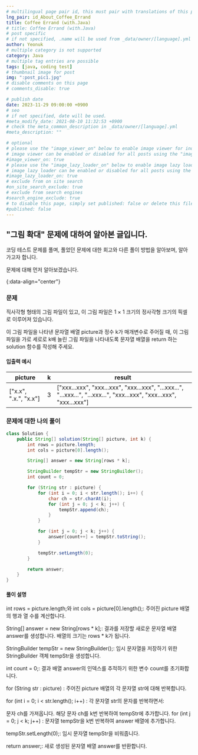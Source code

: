 ```yaml
---
# multilingual page pair id, this must pair with translations of this page. (This name must be unique)
lng_pair: id_About_Coffee_Errand
title: Coffee Errand (with.Java)
# title: Coffee Errand (with.Java)
# post specific
# if not specified, .name will be used from _data/owner/[language].yml
author: Yeonuk
# multiple category is not supported
category: Java
# multiple tag entries are possible
tags: [java, coding test]
# thumbnail image for post
img: ":post_pic1.jpg"
# disable comments on this page
# comments_disable: true

# publish date
date: 2023-11-29 09:00:00 +0900
# seo
# if not specified, date will be used.
#meta_modify_date: 2021-08-10 11:32:53 +0900
# check the meta_common_description in _data/owner/[language].yml
#meta_description: ""

# optional
# please use the "image_viewer_on" below to enable image viewer for individual pages or posts (_posts/ or [language]/_posts folders).
# image viewer can be enabled or disabled for all posts using the "image_viewer_posts: true" setting in _data/conf/main.yml.
#image_viewer_on: true
# please use the "image_lazy_loader_on" below to enable image lazy loader for individual pages or posts (_posts/ or [language]/_posts folders).
# image lazy loader can be enabled or disabled for all posts using the "image_lazy_loader_posts: true" setting in _data/conf/main.yml.
#image_lazy_loader_on: true
# exclude from on site search
#on_site_search_exclude: true
# exclude from search engines
#search_engine_exclude: true
# to disable this page, simply set published: false or delete this file
#published: false
---
```


<!-- outline-start -->

## "그림 확대" 문제에 대하여 알아본 글입니다.

코딩 테스트 문제를 풀며, 풀었던 문제에 대한 회고와 다른 풀이 방법을 알아보며, 알아가고자 합니다.

문제에 대해 먼저 알아보겠습니다.

{:data-align="center"}

<!-- outline-end -->

### 문제

직사각형 형태의 그림 파일이 있고, 이 그림 파일은 1 × 1 크기의 정사각형 크기의 픽셀로 이루어져 있습니다.

이 그림 파일을 나타낸 문자열 배열 picture과 정수 k가 매개변수로 주어질 때, 이 그림 파일을 가로 세로로 k배 늘린 그림 파일을 나타내도록 문자열 배열을 return 하는 solution 함수를 작성해 주세요.

#### 입출력 예시

| picture               | k   | result                                                                                                                |
| --------------------- | --- | --------------------------------------------------------------------------------------------------------------------- |
| ["x.x", ".x.", "x.x"] | 3   | ["xxx...xxx", "xxx...xxx", "xxx...xxx", "...xxx...", "...xxx...", "...xxx...", "xxx...xxx", "xxx...xxx", "xxx...xxx"] |

### 문제에 대한 나의 풀이

```java
class Solution {
    public String[] solution(String[] picture, int k) {
        int rows = picture.length;
        int cols = picture[0].length();

        String[] answer = new String[rows * k];

        StringBuilder tempStr = new StringBuilder();
        int count = 0;

        for (String str : picture) {
            for (int i = 0; i < str.length(); i++) {
                char ch = str.charAt(i);
                for (int j = 0; j < k; j++) {
                    tempStr.append(ch);
                }
            }

            for (int j = 0; j < k; j++) {
                answer[count++] = tempStr.toString();
            }

            tempStr.setLength(0);
        }

        return answer;
    }
}
```

#### 풀이 설명

int rows = picture.length;와 int cols = picture[0].length();: 주어진 picture 배열의 행과 열 수를 계산합니다.

String[] answer = new String[rows * k];: 결과를 저장할 새로운 문자열 배열 answer를 생성합니다. 배열의 크기는 rows \* k가 됩니다.

StringBuilder tempStr = new StringBuilder();: 임시 문자열을 저장하기 위한 StringBuilder 객체 tempStr을 생성합니다.

int count = 0;: 결과 배열 answer의 인덱스를 추적하기 위한 변수 count를 초기화합니다.

for (String str : picture) : 주어진 picture 배열의 각 문자열 str에 대해 반복합니다.

for (int i = 0; i < str.length(); i++) : 각 문자열 str의 문자를 반복하면서:

문자 ch를 가져옵니다.
해당 문자 ch를 k번 반복하여 tempStr에 추가합니다.
for (int j = 0; j < k; j++) : 문자열 tempStr을 k번 반복하여 answer 배열에 추가합니다.

tempStr.setLength(0);: 임시 문자열 tempStr을 비워줍니다.

return answer;: 새로 생성된 문자열 배열 answer를 반환합니다.
